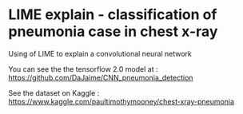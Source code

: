 # LIME explain - classification of pneumonia case in chest x-ray
Using of LIME to explain a convolutional neural network

You can see the the tensorflow 2.0 model at : https://github.com/DaJaime/CNN_pneumonia_detection

See the dataset on Kaggle :
https://www.kaggle.com/paultimothymooney/chest-xray-pneumonia